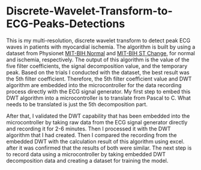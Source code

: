 # Discrete-Wavelet-Transform-to-ECG-Peaks-Detections

This is my multi-resolution, discrete wavelet transform to detect peak ECG waves in patients with myocardial ischemia. The algorithm is built by using a dataset from Physionet [MIT-BIH Normal](https://archive.physionet.org/cgi-bin/atm/ATM) and [MIT-BIH ST Change](https://archive.physionet.org/cgi-bin/atm/ATM), for normal and ischemia, respectively. The output of this algorithm is the value of the five filter coefficients, the signal decomposition value, and the temporary peak. Based on the trials I conducted with the dataset, the best result was the 5th filter coefficient. Therefore, the 5th filter coefficient value and DWT algorithm are embedded into the microcontroller for the data recording process directly with the ECG signal generator. My first step to embed this DWT algorithm into a microcontroller is to translate from Pascal to C. What needs to be translated is just the 5th decomposition part.

After that, I validated the DWT capability that has been embedded into the microcontroller by taking raw data from the ECG signal generator directly and recording it for 2-6 minutes. Then I processed it with the DWT algorithm that I had created. Then I compared the recording from the embedded DWT with the calculation result of this algorithm using excel. after it was confirmed that the results of both were similar. The next step is to record data using a microcontroller by taking embedded DWT decomposition data and creating a dataset for training the model.
